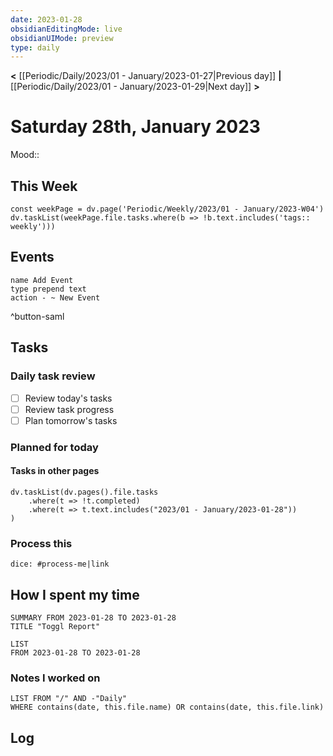 ```yaml
---
date: 2023-01-28
obsidianEditingMode: live
obsidianUIMode: preview
type: daily
---
```


**<** [[Periodic/Daily/2023/01 - January/2023-01-27|Previous day]] **|** [[Periodic/Daily/2023/01 - January/2023-01-29|Next day]] **>**

# Saturday 28th, January 2023

Mood:: 

## This Week

```dataviewjs
const weekPage = dv.page('Periodic/Weekly/2023/01 - January/2023-W04')
dv.taskList(weekPage.file.tasks.where(b => !b.text.includes('tags:: weekly')))
```

## Events
```button
name Add Event
type prepend text
action - ~ New Event
```
^button-saml

## Tasks

### Daily task review
- [ ] Review today's tasks
- [ ] Review task progress
- [ ] Plan tomorrow's tasks

### Planned for today

#### Tasks in other pages
```dataviewjs
dv.taskList(dv.pages().file.tasks
	.where(t => !t.completed)
	.where(t => t.text.includes("2023/01 - January/2023-01-28"))
)
```

### Process this
`dice: #process-me|link`

## How I spent my time

```toggl
SUMMARY FROM 2023-01-28 TO 2023-01-28
TITLE "Toggl Report"
```

```toggl
LIST
FROM 2023-01-28 TO 2023-01-28
```

### Notes I worked on

```dataview
LIST FROM "/" AND -"Daily"
WHERE contains(date, this.file.name) OR contains(date, this.file.link)
```

## Log
